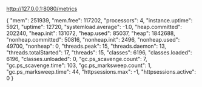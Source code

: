 http://127.0.0.1:8080/metrics

{
	"mem": 251939,
	"mem.free": 117202,
	"processors": 4,
	"instance.uptime": 5921,
	"uptime": 12720,
	"systemload.average": -1.0,
	"heap.committed": 202240,
	"heap.init": 131072,
	"heap.used": 85037,
	"heap": 1842688,
	"nonheap.committed": 50816,
	"nonheap.init": 2496,
	"nonheap.used": 49700,
	"nonheap": 0,
	"threads.peak": 15,
	"threads.daemon": 13,
	"threads.totalStarted": 17,
	"threads": 15,
	"classes": 6196,
	"classes.loaded": 6196,
	"classes.unloaded": 0,
	"gc.ps_scavenge.count": 7,
	"gc.ps_scavenge.time": 103,
	"gc.ps_marksweep.count": 1,
	"gc.ps_marksweep.time": 44,
	"httpsessions.max": -1,
	"httpsessions.active": 0
}